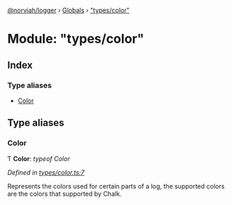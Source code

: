 [@norviah/logger](../README.md) › [Globals](../globals.md) › ["types/color"](_types_color_.md)

# Module: "types/color"

## Index

### Type aliases

* [Color](_types_color_.md#color)

## Type aliases

###  Color

Ƭ **Color**: *typeof Color*

*Defined in [types/color.ts:7](https://github.com/norviah/logger/blob/dd5a529/src/types/color.ts#L7)*

Represents the colors used for certain parts of a log, the supported colors
are the colors that supported by Chalk.

